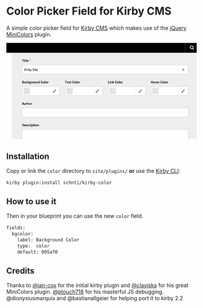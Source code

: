 # Color Picker Field for Kirby CMS

A simple color picker field for [Kirby CMS](http://getkirby.com/) which makes use of the [jQuery MiniColors](https://github.com/claviska/jquery-miniColors/) plugin.

![color picker example](./color-picker.gif)

## Installation

Copy or link the `color` directory to `site/plugins/` **or** use the [Kirby CLI](https://github.com/getkirby/cli):

```
kirby plugin:install schnti/kirby-color
```

## How to use it

Then in your blueprint you can use the new `color` field.

```
fields:
  bgcolor:
    label: Background Color
    type:  color
    default: 095af0
```

## Credits
Thanks to [@ian-cox](https://github.com/ian-cox) for the initial kirby plugin and [@claviska](https://github.com/claviska) for his great MiniColors plugin.
[@ptouch718](https://github.com/ptouch718) for his masterful JS debugging.
@dionysiusmarquis and @bastianallgeier for helping port it to kirby 2.2

